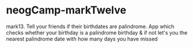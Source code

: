 # neogCamp-markTwelve
 mark13. Tell your friends if their birthdates are palindrome. App which checks whether your birthday is a palindrome birthday & if not let's you the nearest palindrome date with how many days you have missed
